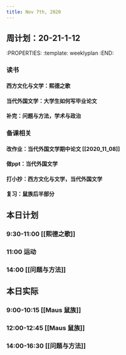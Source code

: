 ```yaml
---
title: Nov 7th, 2020
---
```


## 周计划：20-21-1-12
:PROPERTIES:
:template: weeklyplan
:END:
### 读书
#### 西方文化与文学：熙德之歌
#### 当代外国文学：大学生如何写毕业论文
#### 补完：问题与方法，学术与政治
### 备课相关
#### 改作业：当代外国文学期中论文 [[2020_11_08]]
#### 做ppt：当代外国文学
#### 打小抄：西方文化与文学，当代外国文学
#### 复习：鼠族后半部分
## 本日计划
### 9:30-11:00 [[熙德之歌]]
### 11:00 运动
### 14:00 [[问题与方法]]
## 本日实际
### 9:00-10:15 [[Maus 鼠族]]
### 12:00-12:45 [[Maus 鼠族]]
### 14:00-16:30 [[问题与方法]]
### 
